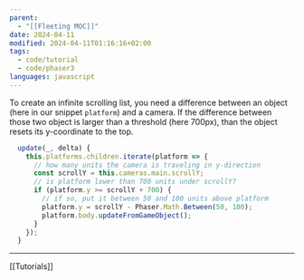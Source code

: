 ```yaml
---
parent:
  - "[[Fleeting MOC]]"
date: 2024-04-11
modified: 2024-04-11T01:16:16+02:00
tags:
  - code/tutorial
  - code/phaser3
languages: javascript
---
```


To create an infinite scrolling list, you need a difference between an object (here in our snippet `platform`) and a camera. If the difference between those two object is larger than a threshold (here 700px), than the object resets its y-coordinate to the top.

```js
  update(_, delta) {
    this.platforms.children.iterate(platform => {
      // how many units the camera is traveling in y-direction
      const scrollY = this.cameras.main.scrollY;
      // is platform lower than 700 units under scrollY?
      if (platform.y >= scrollY + 700) {
        // if so, put it between 50 and 100 units above platform
        platform.y = scrollY - Phaser.Math.Between(50, 100);
        platform.body.updateFromGameObject();
      }
    });
  }
```

---
[[Tutorials]]